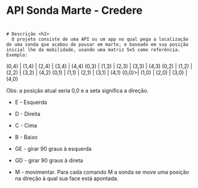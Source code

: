 # API Sonda Marte - Credere <h1>
    # Descrição <h2>
      O projeto consiste de uma API ou um app no qual pega a localização de uma sonda que acabou de pousar em marte, e baseado em sua posição inicial lhe da mobilidade, usando uma matriz 5x5 como referência.
    Exemplo:
  (0,4) | (1,4) | (2,4) | (3,4) | (4,4)
  (0,3) | (1,3) | (2,3) | (3,3) | (4,3)
  (0,2) | (1,2) | (2,2) | (3,2) | (4,2)
  (0,1) | (1,1) | (2,1) | (3,1) | (4,1)
  (0,0)>| (1,0) | (2,0) | (3,0) | (4,0)
  
  Obs: a posição atual seria 0,0 e a seta significa a direção.
  
  * E - Esquerda
  * D - Direita
  * C - Cima
  * B - Baixo
  
  * GE - girar 90 graus à esquerda
  * GD - girar 90 graus à direta
  * M - movimentar. Para cada comando M a sonda se move uma posição na direção à qual sua face está apontada.
  
  
  

